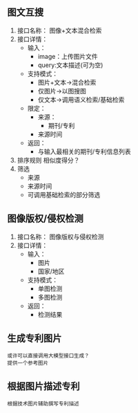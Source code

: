 ## 图文互搜
1. 接口名称：
    图像+文本混合检索
2. 接口详情：
   - 输入：
     - image：上传图片文件
     - query:文本描述(可为空)
   - 支持模式：
     - 图片+文本->混合检索
     - 仅图片->以图搜图
     - 仅文本->调用语义检索/基础检索
   - 限定：
     - 来源：
       - 期刊/专利
     - 来源时间
   - 返回：
     - 与输入最相关的期刊/专利信息列表
3. 排序规则
   相似度得分？
4. 筛选
   - 来源
   - 来源时间
   - 可调用基础检索的部分筛选
## 图像版权/侵权检测
1. 接口名称：
   图像版权与侵权检测
2. 接口详情：
    - 输入：
      - 图片
      - 国家/地区
    - 支持模式：
      - 单图检测
      - 多图检测
    - 返回：
      - 检测结果
## 生成专利图片
    或许可以直接调用大模型接口生成？
    提供一个参考图片
## 根据图片描述专利
    根据技术图片辅助撰写专利描述
